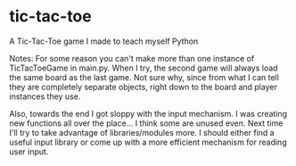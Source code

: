 # tic-tac-toe
A Tic-Tac-Toe game I made to teach myself Python

Notes: For some reason you can't make more than one instance of TicTacToeGame in main.py. When I try, the second game will always load the same board as the last game. Not sure why, since from what I can tell they are completely separate objects, right down to the board and player instances they use.

Also, towards the end I got sloppy with the input mechanism. I was creating new functions all over the place... I think some are unused even. Next time I'll try to take advantage of libraries/modules more. I should either find a useful input library or come up with a more efficient mechanism for reading user input.
